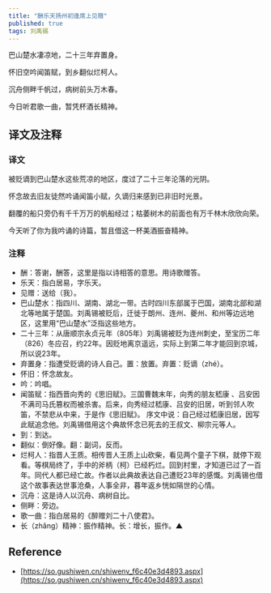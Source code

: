 ```yaml
---
title: "酬乐天扬州初逢席上见赠"
published: true
tags: 刘禹锡
---
```


巴山楚水凄凉地，二十三年弃置身。

怀旧空吟闻笛赋，到乡翻似烂柯人。

沉舟侧畔千帆过，病树前头万木春。

今日听君歌一曲，暂凭杯酒长精神。

## 译文及注释

### 译文

被贬谪到巴山楚水这些荒凉的地区，度过了二十三年沦落的光阴。

怀念故去旧友徒然吟诵闻笛小赋，久谪归来感到已非旧时光景。

翻覆的船只旁仍有千千万万的帆船经过；枯萎树木的前面也有万千林木欣欣向荣。

今天听了你为我吟诵的诗篇，暂且借这一杯美酒振奋精神。

### 注释

- 酬：答谢，酬答，这里是指以诗相答的意思。用诗歌赠答。
- 乐天：指白居易，字乐天。
- 见赠：送给（我）。
- 巴山楚水：指四川、湖南、湖北一带。古时四川东部属于巴国，湖南北部和湖北等地属于楚国。刘禹锡被贬后，迁徙于朗州、连州、夔州、和州等边远地区，这里用“巴山楚水”泛指这些地方。
- 二十三年：从唐顺宗永贞元年（805年）刘禹锡被贬为连州刺史，至宝历二年（826）冬应召，约22年。因贬地离京遥远，实际上到第二年才能回到京城，所以说23年。
- 弃置身：指遭受贬谪的诗人自己。置：放置。弃置：贬谪（zhé）。
- 怀旧：怀念故友。
- 吟：吟唱。
- 闻笛赋：指西晋向秀的《思旧赋》。三国曹魏末年，向秀的朋友嵇康 、吕安因不满司马氏篡权而被杀害。后来，向秀经过嵇康、吕安的旧居，听到邻人吹笛，不禁悲从中来，于是作《思旧赋》。 序文中说：自己经过嵇康旧居，因写此赋追念他。刘禹锡借用这个典故怀念已死去的王叔文、柳宗元等人。
- 到：到达。
- 翻似：倒好像。翻：副词，反而。
- 烂柯人：指晋人王质。相传晋人王质上山砍柴，看见两个童子下棋，就停下观看。等棋局终了，手中的斧柄（柯）已经朽烂。回到村里，才知道已过了一百年。同代人都已经亡故。作者以此典故表达自己遭贬23年的感慨。刘禹锡也借这个故事表达世事沧桑，人事全非，暮年返乡恍如隔世的心情。
- 沉舟：这是诗人以沉舟、病树自比。
- 侧畔：旁边。
- 歌一曲：指白居易的《醉赠刘二十八使君》。
- 长（zhǎng）精神：振作精神。长：增长，振作。▲

## Reference

- [https://so.gushiwen.cn/shiwenv_f6c40e3d4893.aspx](https://so.gushiwen.cn/shiwenv_f6c40e3d4893.aspx)